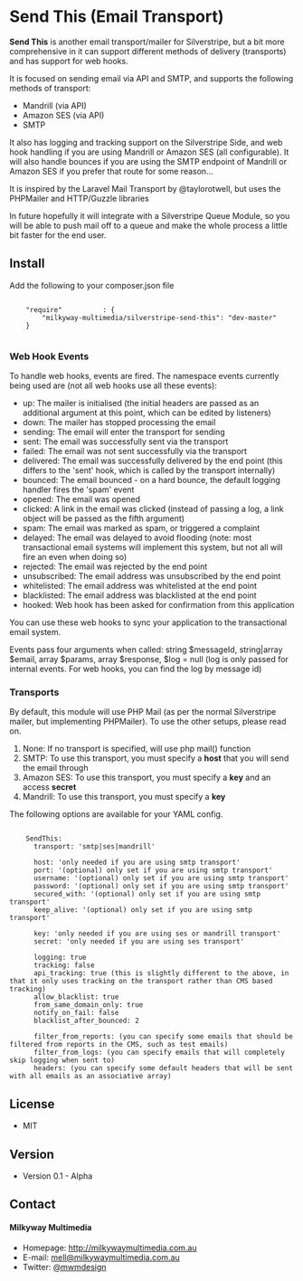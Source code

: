 Send This (Email Transport)
======
**Send This** is another email transport/mailer for Silverstripe, but a bit more comprehensive in it can support different methods of delivery (transports) and has support for web hooks.

It is focused on sending email via API and SMTP, and supports the following methods of transport:
- Mandrill (via API)
- Amazon SES (via API)
- SMTP

It also has logging and tracking support on the Silverstripe Side, and web hook handling if you are using Mandrill or Amazon SES (all configurable). It will also handle bounces if you are using the SMTP endpoint of Mandrill or Amazon SES if you prefer that route for some reason...

It is inspired by the Laravel Mail Transport by @taylorotwell, but uses the PHPMailer and HTTP/Guzzle libraries

In future hopefully it will integrate with a Silverstripe Queue Module, so you will be able to push mail off to a queue and make the whole process a little bit faster for the end user.

## Install
Add the following to your composer.json file

```

    "require"          : {
		"milkyway-multimedia/silverstripe-send-this": "dev-master"
	}
	
```

### Web Hook Events
To handle web hooks, events are fired. The namespace events currently being used are (not all web hooks use all these events):

- up: The mailer is initialised (the initial headers are passed as an additional argument at this point, which can be edited by listeners)
- down: The mailer has stopped processing the email
- sending: The email will enter the transport for sending
- sent: The email was successfully sent via the transport
- failed: The email was not sent successfully via the transport
- delivered: The email was successfully delivered by the end point (this differs to the 'sent' hook, which is called by the transport internally)
- bounced: The email bounced - on a hard bounce, the default logging handler fires the 'spam' event
- opened: The email was opened
- clicked: A link in the email was clicked (instead of passing a log, a link object will be passed as the fifth argument)
- spam: The email was marked as spam, or triggered a complaint
- delayed: The email was delayed to avoid flooding (note: most transactional email systems will implement this system, but not all will fire an even when doing so)
- rejected: The email was rejected by the end point
- unsubscribed: The email address was unsubscribed by the end point
- whitelisted: The email address was whitelisted at the end point
- blacklisted: The email address was blacklisted at the end point
- hooked: Web hook has been asked for confirmation from this application

You can use these web hooks to sync your application to the transactional email system.

Events pass four arguments when called: string $messageId, string|array $email, array $params, array $response, $log = null (log is only passed for internal events. For web hooks, you can find the log by message id)

### Transports
By default, this module will use PHP Mail (as per the normal Silverstripe mailer, but implementing PHPMailer). To use the other setups, please read on.

1. None: If no transport is specified, will use php mail() function
2. SMTP: To use this transport, you must specify a **host** that you will send the email through
3. Amazon SES: To use this transport, you must specify a **key** and an access **secret**
4. Mandrill: To use this transport, you must specify a **key**

The following options are available for your YAML config.

```

    SendThis:
      transport: 'smtp|ses|mandrill'

      host: 'only needed if you are using smtp transport'
      port: '(optional) only set if you are using smtp transport'
      username: '(optional) only set if you are using smtp transport'
      password: '(optional) only set if you are using smtp transport'
      secured_with: '(optional) only set if you are using smtp transport'
      keep_alive: '(optional) only set if you are using smtp transport'

      key: 'only needed if you are using ses or mandrill transport'
      secret: 'only needed if you are using ses transport'

      logging: true
      tracking: false
      api_tracking: true (this is slightly different to the above, in that it only uses tracking on the transport rather than CMS based tracking)
      allow_blacklist: true
      from_same_domain_only: true
      notify_on_fail: false
      blacklist_after_bounced: 2

      filter_from_reports: (you can specify some emails that should be filtered from reports in the CMS, such as test emails)
      filter_from_logs: (you can specify emails that will completely skip logging when sent to)
      headers: (you can specify some default headers that will be sent with all emails as an associative array)

```

## License 
* MIT

## Version 
* Version 0.1 - Alpha

## Contact
#### Milkyway Multimedia
* Homepage: http://milkywaymultimedia.com.au
* E-mail: mell@milkywaymultimedia.com.au
* Twitter: [@mwmdesign](https://twitter.com/mwmdesign "mwmdesign on twitter")